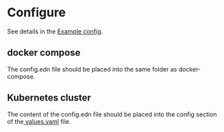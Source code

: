 # Configure

See details in the [Example config](https://github.com/Aidbox/devbox/blob/master/config/config.edn).

## docker compose <a id="docker-compose"></a>

The config.edn file should be placed into the same folder as docker-compose.

## Kubernetes cluster <a id="kubernetes-cluster"></a>

The content of the config.edn file should be placed into the config section of the[ values.yaml](https://github.com/Aidbox/devbox/blob/master/helm/devbox/values.yaml) file.



